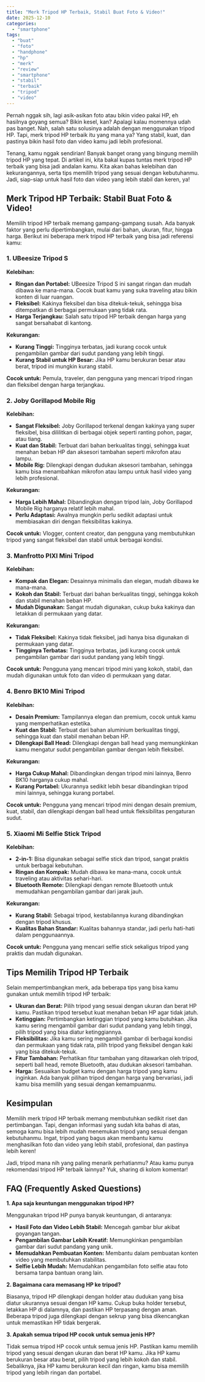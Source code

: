 ```yaml
---
title: "Merk Tripod HP Terbaik, Stabil Buat Foto & Video!"
date: 2025-12-10
categories: 
  - "smartphone"
tags: 
  - "buat"
  - "foto"
  - "handphone"
  - "hp"
  - "merk"
  - "review"
  - "smartphone"
  - "stabil"
  - "terbaik"
  - "tripod"
  - "video"
---
```


Pernah nggak sih, lagi asik-asikan foto atau bikin video pakai HP, eh hasilnya goyang semua? Bikin kesel, kan? Apalagi kalau momennya udah pas banget. Nah, salah satu solusinya adalah dengan menggunakan tripod HP. Tapi, merk tripod HP terbaik itu yang mana ya? Yang stabil, kuat, dan pastinya bikin hasil foto dan video kamu jadi lebih profesional.

Tenang, kamu nggak sendirian! Banyak banget orang yang bingung memilih tripod HP yang tepat. Di artikel ini, kita bakal kupas tuntas merk tripod HP terbaik yang bisa jadi andalan kamu. Kita akan bahas kelebihan dan kekurangannya, serta tips memilih tripod yang sesuai dengan kebutuhanmu. Jadi, siap-siap untuk hasil foto dan video yang lebih stabil dan keren, ya!

## Merk Tripod HP Terbaik: Stabil Buat Foto & Video!

Memilih tripod HP terbaik memang gampang-gampang susah. Ada banyak faktor yang perlu dipertimbangkan, mulai dari bahan, ukuran, fitur, hingga harga. Berikut ini beberapa merk tripod HP terbaik yang bisa jadi referensi kamu:

### 1\. UBeesize Tripod S

**Kelebihan:**

- **Ringan dan Portabel:** UBeesize Tripod S ini sangat ringan dan mudah dibawa ke mana-mana. Cocok buat kamu yang suka traveling atau bikin konten di luar ruangan.
- **Fleksibel:** Kakinya fleksibel dan bisa ditekuk-tekuk, sehingga bisa ditempatkan di berbagai permukaan yang tidak rata.
- **Harga Terjangkau:** Salah satu tripod HP terbaik dengan harga yang sangat bersahabat di kantong.

**Kekurangan:**

- **Kurang Tinggi:** Tingginya terbatas, jadi kurang cocok untuk pengambilan gambar dari sudut pandang yang lebih tinggi.
- **Kurang Stabil untuk HP Besar:** Jika HP kamu berukuran besar atau berat, tripod ini mungkin kurang stabil.

**Cocok untuk:** Pemula, traveler, dan pengguna yang mencari tripod ringan dan fleksibel dengan harga terjangkau.

### 2\. Joby Gorillapod Mobile Rig

**Kelebihan:**

- **Sangat Fleksibel:** Joby Gorillapod terkenal dengan kakinya yang super fleksibel, bisa dililitkan di berbagai objek seperti ranting pohon, pagar, atau tiang.
- **Kuat dan Stabil:** Terbuat dari bahan berkualitas tinggi, sehingga kuat menahan beban HP dan aksesori tambahan seperti mikrofon atau lampu.
- **Mobile Rig:** Dilengkapi dengan dudukan aksesori tambahan, sehingga kamu bisa menambahkan mikrofon atau lampu untuk hasil video yang lebih profesional.

**Kekurangan:**

- **Harga Lebih Mahal:** Dibandingkan dengan tripod lain, Joby Gorillapod Mobile Rig harganya relatif lebih mahal.
- **Perlu Adaptasi:** Awalnya mungkin perlu sedikit adaptasi untuk membiasakan diri dengan fleksibilitas kakinya.

**Cocok untuk:** Vlogger, content creator, dan pengguna yang membutuhkan tripod yang sangat fleksibel dan stabil untuk berbagai kondisi.

### 3\. Manfrotto PIXI Mini Tripod

**Kelebihan:**

- **Kompak dan Elegan:** Desainnya minimalis dan elegan, mudah dibawa ke mana-mana.
- **Kokoh dan Stabil:** Terbuat dari bahan berkualitas tinggi, sehingga kokoh dan stabil menahan beban HP.
- **Mudah Digunakan:** Sangat mudah digunakan, cukup buka kakinya dan letakkan di permukaan yang datar.

**Kekurangan:**

- **Tidak Fleksibel:** Kakinya tidak fleksibel, jadi hanya bisa digunakan di permukaan yang datar.
- **Tingginya Terbatas:** Tingginya terbatas, jadi kurang cocok untuk pengambilan gambar dari sudut pandang yang lebih tinggi.

**Cocok untuk:** Pengguna yang mencari tripod mini yang kokoh, stabil, dan mudah digunakan untuk foto dan video di permukaan yang datar.

### 4\. Benro BK10 Mini Tripod

**Kelebihan:**

- **Desain Premium:** Tampilannya elegan dan premium, cocok untuk kamu yang memperhatikan estetika.
- **Kuat dan Stabil:** Terbuat dari bahan aluminium berkualitas tinggi, sehingga kuat dan stabil menahan beban HP.
- **Dilengkapi Ball Head:** Dilengkapi dengan ball head yang memungkinkan kamu mengatur sudut pengambilan gambar dengan lebih fleksibel.

**Kekurangan:**

- **Harga Cukup Mahal:** Dibandingkan dengan tripod mini lainnya, Benro BK10 harganya cukup mahal.
- **Kurang Portabel:** Ukurannya sedikit lebih besar dibandingkan tripod mini lainnya, sehingga kurang portabel.

**Cocok untuk:** Pengguna yang mencari tripod mini dengan desain premium, kuat, stabil, dan dilengkapi dengan ball head untuk fleksibilitas pengaturan sudut.

### 5\. Xiaomi Mi Selfie Stick Tripod

**Kelebihan:**

- **2-in-1:** Bisa digunakan sebagai selfie stick dan tripod, sangat praktis untuk berbagai kebutuhan.
- **Ringan dan Kompak:** Mudah dibawa ke mana-mana, cocok untuk traveling atau aktivitas sehari-hari.
- **Bluetooth Remote:** Dilengkapi dengan remote Bluetooth untuk memudahkan pengambilan gambar dari jarak jauh.

**Kekurangan:**

- **Kurang Stabil:** Sebagai tripod, kestabilannya kurang dibandingkan dengan tripod khusus.
- **Kualitas Bahan Standar:** Kualitas bahannya standar, jadi perlu hati-hati dalam penggunaannya.

**Cocok untuk:** Pengguna yang mencari selfie stick sekaligus tripod yang praktis dan mudah digunakan.

## Tips Memilih Tripod HP Terbaik

Selain mempertimbangkan merk, ada beberapa tips yang bisa kamu gunakan untuk memilih tripod HP terbaik:

- **Ukuran dan Berat:** Pilih tripod yang sesuai dengan ukuran dan berat HP kamu. Pastikan tripod tersebut kuat menahan beban HP agar tidak jatuh.
- **Ketinggian:** Pertimbangkan ketinggian tripod yang kamu butuhkan. Jika kamu sering mengambil gambar dari sudut pandang yang lebih tinggi, pilih tripod yang bisa diatur ketinggiannya.
- **Fleksibilitas:** Jika kamu sering mengambil gambar di berbagai kondisi dan permukaan yang tidak rata, pilih tripod yang fleksibel dengan kaki yang bisa ditekuk-tekuk.
- **Fitur Tambahan:** Perhatikan fitur tambahan yang ditawarkan oleh tripod, seperti ball head, remote Bluetooth, atau dudukan aksesori tambahan.
- **Harga:** Sesuaikan budget kamu dengan harga tripod yang kamu inginkan. Ada banyak pilihan tripod dengan harga yang bervariasi, jadi kamu bisa memilih yang sesuai dengan kemampuanmu.

## Kesimpulan

Memilih merk tripod HP terbaik memang membutuhkan sedikit riset dan pertimbangan. Tapi, dengan informasi yang sudah kita bahas di atas, semoga kamu bisa lebih mudah menemukan tripod yang sesuai dengan kebutuhanmu. Ingat, tripod yang bagus akan membantu kamu menghasilkan foto dan video yang lebih stabil, profesional, dan pastinya lebih keren!

Jadi, tripod mana nih yang paling menarik perhatianmu? Atau kamu punya rekomendasi tripod HP terbaik lainnya? Yuk, sharing di kolom komentar!

## FAQ (Frequently Asked Questions)

**1\. Apa saja keuntungan menggunakan tripod HP?**

Menggunakan tripod HP punya banyak keuntungan, di antaranya:

- **Hasil Foto dan Video Lebih Stabil:** Mencegah gambar blur akibat goyangan tangan.
- **Pengambilan Gambar Lebih Kreatif:** Memungkinkan pengambilan gambar dari sudut pandang yang unik.
- **Memudahkan Pembuatan Konten:** Membantu dalam pembuatan konten video yang membutuhkan stabilitas.
- **Selfie Lebih Mudah:** Memudahkan pengambilan foto selfie atau foto bersama tanpa bantuan orang lain.

**2\. Bagaimana cara memasang HP ke tripod?**

Biasanya, tripod HP dilengkapi dengan holder atau dudukan yang bisa diatur ukurannya sesuai dengan HP kamu. Cukup buka holder tersebut, letakkan HP di dalamnya, dan pastikan HP terpasang dengan aman. Beberapa tripod juga dilengkapi dengan sekrup yang bisa dikencangkan untuk memastikan HP tidak bergerak.

**3\. Apakah semua tripod HP cocok untuk semua jenis HP?**

Tidak semua tripod HP cocok untuk semua jenis HP. Pastikan kamu memilih tripod yang sesuai dengan ukuran dan berat HP kamu. Jika HP kamu berukuran besar atau berat, pilih tripod yang lebih kokoh dan stabil. Sebaliknya, jika HP kamu berukuran kecil dan ringan, kamu bisa memilih tripod yang lebih ringan dan portabel.

